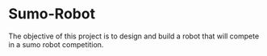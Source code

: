 # Sumo-Robot
The objective of this project is to design and build a robot that will compete in a sumo robot competition.  
